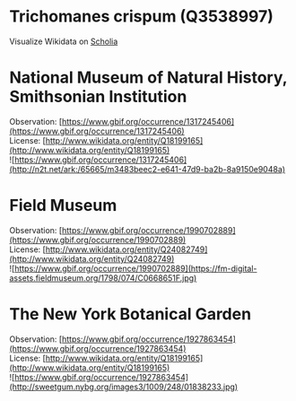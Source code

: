 
Trichomanes crispum (Q3538997)
==============================
  
Visualize Wikidata on [Scholia](https://scholia.toolforge.org/taxon/Q3538997)
# National Museum of Natural History, Smithsonian Institution
  
Observation: [https://www.gbif.org/occurrence/1317245406](https://www.gbif.org/occurrence/1317245406)  
License: [http://www.wikidata.org/entity/Q18199165](http://www.wikidata.org/entity/Q18199165)  
![https://www.gbif.org/occurrence/1317245406](http://n2t.net/ark:/65665/m3483beec2-e641-47d9-ba2b-8a9150e9048a)
# Field Museum
  
Observation: [https://www.gbif.org/occurrence/1990702889](https://www.gbif.org/occurrence/1990702889)  
License: [http://www.wikidata.org/entity/Q24082749](http://www.wikidata.org/entity/Q24082749)  
![https://www.gbif.org/occurrence/1990702889](https://fm-digital-assets.fieldmuseum.org/1798/074/C0668651F.jpg)
# The New York Botanical Garden
  
Observation: [https://www.gbif.org/occurrence/1927863454](https://www.gbif.org/occurrence/1927863454)  
License: [http://www.wikidata.org/entity/Q18199165](http://www.wikidata.org/entity/Q18199165)  
![https://www.gbif.org/occurrence/1927863454](http://sweetgum.nybg.org/images3/1009/248/01838233.jpg)